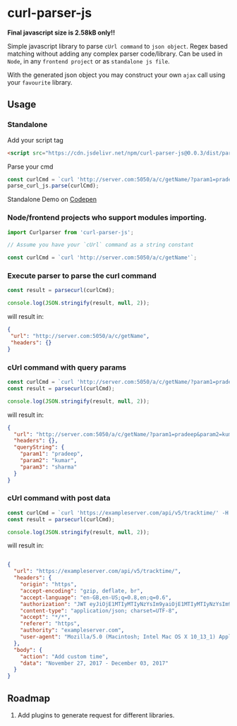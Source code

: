 # curl-parser-js
**Final javascript size is 2.58kB only!!**

Simple javascript library to parse `cUrl command` to `json object`. Regex based matching without adding any complex parser code/library. Can be used in `Node`, in any `frontend project` or as `standalone js file`.

With the generated json object you may construct your own `ajax` call using your `favourite` library.

## Usage

### Standalone

Add your script tag

```html
<script src="https://cdn.jsdelivr.net/npm/curl-parser-js@0.0.3/dist/parse-curl.js"></script>
```

  Parse your cmd
```js
const curlCmd = `curl 'http://server.com:5050/a/c/getName/?param1=pradeep&param2=kumar&param3=sharma'`;
parse_curl_js.parse(curlCmd);
```

Standalone Demo on [Codepen](https://codepen.io/marudhupandiyang/pen/jaXRYp?editors=0010)

### Node/frontend projects who support modules importing.
  
```js
import Curlparser from 'curl-parser-js';

// Assume you have your `cUrl` command as a string constant

const curlCmd = `curl 'http://server.com:5050/a/c/getName'`;
```

### Execute parser to parse the curl command

```js
const result = parsecurl(curlCmd);

console.log(JSON.stringify(result, null, 2)); 
```

will result in:

```json
{
 "url": "http://server.com:5050/a/c/getName",
 "headers": {}
}
```

   ### cUrl command with query params
```js
const curlCmd = `curl 'http://server.com:5050/a/c/getName/?param1=pradeep&param2=kumar&param3=sharma'`;
const result = parsecurl(curlCmd);

console.log(JSON.stringify(result, null, 2));
```
will result in:

```json
{
  "url": "http://server.com:5050/a/c/getName/?param1=pradeep&param2=kumar&param3=sharma",
  "headers": {},
  "queryString": {
    "param1": "pradeep",
    "param2": "kumar",
    "param3": "sharma"
  }
}
```

   ### cUrl command with post data
```js
const curlCmd = `curl 'https://exampleserver.com/api/v5/tracktime/' -H 'origin: https://exampleserver.com' -H 'accept-encoding: gzip, deflate, br' -H 'accept-language: en-GB,en-US;q=0.8,en;q=0.6' -H 'authorization: JWT eyJiOjE1MTIyMTIyNzYsIm9yaiOjE1MTIyMTIyNzYsIm9yaJ9.eyJ2ZXJzaW9uIjoiMjciLCJleHAiOjE1MTIyMTIyNzYsIm9yaiOjE1MTIyMTIyNzYsIm9yaLCJ1c2VyX2lkIjo1MTAsImVtYWlsIjoibWFydWRodS5ndW5iOjE1MTIyMTIyNzYsIm9yam5hbWUiOiJtYXJ1ZGh1Lmd1iOjE1MTIyMTIyNzYiOjE1MTIyMTIyNzYsIm9yafQ._BuiOjE1MTIyMTIyNzYsIm9yadJ__2iOjE1MTIyMTIyNzYsIm9yaRTmNcW0' -H 'content-type: application/json; charset=UTF-8' -H 'accept: */*' -H 'referer: https://exampleserver.com/timeSheetChange' -H 'authority: exampleserver.com' -H 'user-agent: Mozilla/5.0 (Macintosh; Intel Mac OS X 10_13_1) AppleWebKit/537.36 (KHTML, like Gecko) Chrome/61.0.3163.100 Safari/537.36' --data-binary '{"action":"Add custom time","data":"November 27, 2017 - December 03, 2017"}' --compressed`;
const result = parsecurl(curlCmd);

console.log(JSON.stringify(result, null, 2));
```

will result in:

```json

{
  "url": "https://exampleserver.com/api/v5/tracktime/",
  "headers": {
    "origin": "https",
    "accept-encoding": "gzip, deflate, br",
    "accept-language": "en-GB,en-US;q=0.8,en;q=0.6",
    "authorization": "JWT eyJiOjE1MTIyMTIyNzYsIm9yaiOjE1MTIyMTIyNzYsIm9yaJ9.eyJ2ZXJzaW9uIjoiMjciLCJleHAiOjE1MTIyMTIyNzYsIm9yaiOjE1MTIyMTIyNzYsIm9yaLCJ1c2VyX2lkIjo1MTAsImVtYWlsIjoibWFydWRodS5ndW5iOjE1MTIyMTIyNzYsIm9yam5hbWUiOiJtYXJ1ZGh1Lmd1iOjE1MTIyMTIyNzYiOjE1MTIyMTIyNzYsIm9yafQ._BuiOjE1MTIyMTIyNzYsIm9yadJ__2iOjE1MTIyMTIyNzYsIm9yaRTmNcW0",
    "content-type": "application/json; charset=UTF-8",
    "accept": "*/*",
    "referer": "https",
    "authority": "exampleserver.com",
    "user-agent": "Mozilla/5.0 (Macintosh; Intel Mac OS X 10_13_1) AppleWebKit/537.36 (KHTML, like Gecko) Chrome/61.0.3163.100 Safari/537.36"
  },
  "body": {
    "action": "Add custom time",
    "data": "November 27, 2017 - December 03, 2017"
  }
}
```

## Roadmap

1. Add plugins to generate request for different libraries.


